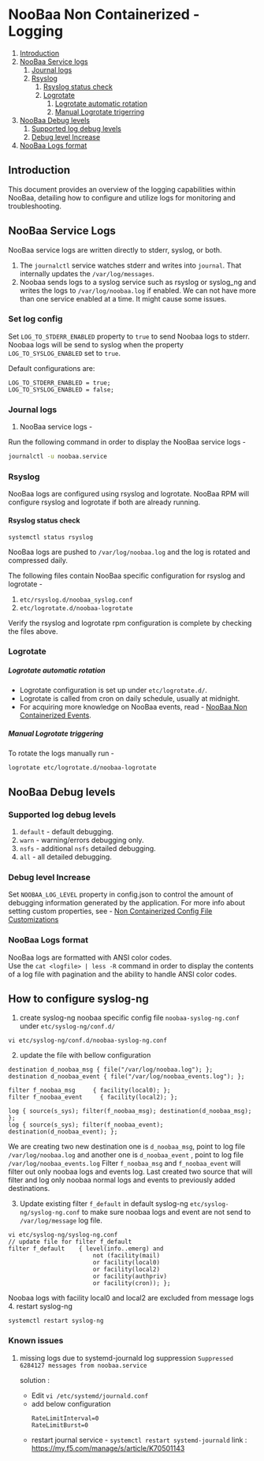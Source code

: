 # NooBaa Non Containerized - Logging

1. [Introduction](#introduction)
2. [NooBaa Service logs](#noobaa-service-logs)
    1. [Journal logs](#journal-logs)
    2. [Rsyslog](#rsyslog) 
        1. [Rsyslog status check](#rsyslog-status-check)
        2. [Logrotate](#logrotate)
            1. [Logrotate automatic rotation](#logrotate-automatic-rotation)
            1. [Manual Logrotate trigerring](#manual-logrotate-triggering)
4. [NooBaa Debug levels](#noobaa-debug-levels)
    1. [Supported log debug levels](#supported-log-debug-levels)
    2. [Debug level Increase](#debug-level-increase)
5. [NooBaa Logs format](#noobaa-logs-format)

## Introduction

This document provides an overview of the logging capabilities within NooBaa, detailing how to configure and utilize logs for monitoring and troubleshooting.

## NooBaa Service Logs

NooBaa service logs are written directly to stderr, syslog, or both.
1. The `journalctl` service watches stderr and writes into `journal`. That internally updates the `/var/log/messages`.
2. Noobaa sends logs to a syslog service such as rsyslog or syslog_ng and writes the logs to `/var/log/noobaa.log` if enabled. We can not have more than one service enabled at a time. It might cause some issues.

### Set log config

Set `LOG_TO_STDERR_ENABLED` property to `true` to  send Noobaa logs to stderr. Noobaa logs will be send to syslog when the property `LOG_TO_SYSLOG_ENABLED` set to `true`.

Default configurations are:
```
LOG_TO_STDERR_ENABLED = true;
LOG_TO_SYSLOG_ENABLED = false;
```

### Journal logs
1. NooBaa service logs -

Run the following command in order to display the NooBaa service logs -

```sh
journalctl -u noobaa.service
```

### Rsyslog

NooBaa logs are configured using rsyslog and logrotate. NooBaa RPM will configure rsyslog and logrotate if both are already running.

#### Rsyslog status check
```
systemctl status rsyslog
```

NooBaa logs are pushed to `/var/log/noobaa.log` and the log is rotated and compressed daily.

The following files contain NooBaa specific configuration for rsyslog and logrotate - 
1. `etc/rsyslog.d/noobaa_syslog.conf`
2. `etc/logrotate.d/noobaa-logrotate` 

Verify the rsyslog and logrotate rpm configuration is complete by checking the files above.

### Logrotate

##### Logrotate automatic rotation

- Logrotate configuration is set up under `etc/logrotate.d/`. 
- Logrotate is called from cron on daily schedule, usually at midnight.
- For acquiring more knowledge on NooBaa events, read - [NooBaa Non Containerized Events](./Events.md).  
##### Manual Logrotate triggering
To rotate the logs manually run -
```
logrotate etc/logrotate.d/noobaa-logrotate
```


## NooBaa Debug levels

### Supported log debug levels

1. `default` - default debugging.
2. `warn` - warning/errors debugging only. 
3. `nsfs` - additional `nsfs` detailed debugging.
4. `all` - all detailed debugging.


### Debug level Increase

Set `NOOBAA_LOG_LEVEL` property in config.json to control the amount of debugging information generated by the application.
For more info about setting custom properties, see - [Non Containerized Config File Customizations](./ConfigFileCustomizations.md)

### NooBaa Logs format
NooBaa logs are formatted with ANSI color codes. </br>
Use the `cat <logfile> | less -R` command in order to display the contents of a log file with pagination and the ability to handle ANSI color codes. 

## How to configure syslog-ng

1. create syslog-ng noobaa specific config file `noobaa-syslog-ng.conf` under `etc/syslog-ng/conf.d/`
```
vi etc/syslog-ng/conf.d/noobaa-syslog-ng.conf 
```
2. update the file with bellow configuration

```
destination d_noobaa_msg { file("/var/log/noobaa.log"); };
destination d_noobaa_event { file("/var/log/noobaa_events.log"); };

filter f_noobaa_msg     { facility(local0); };
filter f_noobaa_event     { facility(local2); };

log { source(s_sys); filter(f_noobaa_msg); destination(d_noobaa_msg); };
log { source(s_sys); filter(f_noobaa_event); destination(d_noobaa_event); };
```
We are creating two new destination one is `d_noobaa_msg`, point to log file `/var/log/noobaa.log` and another one is `d_noobaa_event` , point to log file `/var/log/noobaa_events.log`
Filter  `f_noobaa_msg` and `f_noobaa_event` will filter out only noobaa logs and events log. Last created two source that will filter and log only noobaa normal logs and events to previously added destinations.

3. Update existing filter `f_default` in default syslog-ng `etc/syslog-ng/syslog-ng.conf`  to make sure noobaa logs and event are not send to `/var/log/message` log file.
```
vi etc/syslog-ng/syslog-ng.conf
// update file for filter f_default
filter f_default    { level(info..emerg) and
                        not (facility(mail)
                        or facility(local0)
                        or facility(local2)
                        or facility(authpriv)
                        or facility(cron)); };
```
 Noobaa logs with facility local0 and local2 are excluded from message logs
4. restart syslog-ng
```
systemctl restart syslog-ng
```

### Known issues

1. missing logs due to systemd-journald log suppression
        `Suppressed 6284127 messages from noobaa.service`
    
    solution :
    * Edit `vi /etc/systemd/journald.conf`
    * add below configuration
        ```
        RateLimitInterval=0
        RateLimitBurst=0
        ```
    * restart journal service - `systemctl restart systemd-journald`
    link : https://my.f5.com/manage/s/article/K70501143

